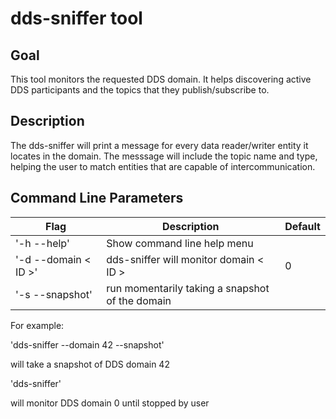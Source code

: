 # dds-sniffer tool

## Goal
This tool monitors the requested DDS domain.
It helps discovering active DDS participants and the topics that they publish/subscribe to.

## Description
The dds-sniffer will print a message for every data reader/writer entity it locates in the domain. The messsage will include the topic name and type, helping the user to match entities that are capable of intercommunication.

## Command Line Parameters
| Flag | Description | Default|
|---|---|---|
|'-h --help'|Show command line help menu||
|'-d --domain < ID >'|dds-sniffer will monitor domain < ID >|0|
|'-s --snapshot'|run momentarily taking a snapshot of the domain||

For example:

'dds-sniffer --domain 42 --snapshot'

will take a snapshot of DDS domain 42

'dds-sniffer'

will monitor DDS domain 0 until stopped by user
